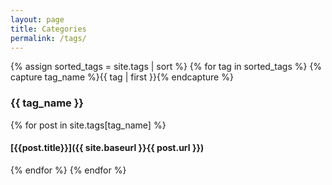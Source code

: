 ```yaml
---
layout: page
title: Categories
permalink: /tags/
---
```


{% assign sorted_tags = site.tags | sort %}
{% for tag in sorted_tags %}
  {% capture tag_name %}{{ tag | first }}{% endcapture %}

### {{ tag_name }}

  {% for post in site.tags[tag_name] %}

#### [{{post.title}}]({{ site.baseurl }}{{ post.url }})

  {% endfor %}
{% endfor %}
